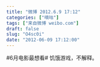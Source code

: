 ```yaml
---
title: "微博 2012.6.9 17:12"
categories: ["嘀咕"]
tags: ["来自微博 weibo.com"]
draft: false
slug: "O4sc0i"
date: "2012-06-09 17:12:00"
---
```


<p>#6月电影最想看# 饥饿游戏，不解释。 ​​​​</p>
